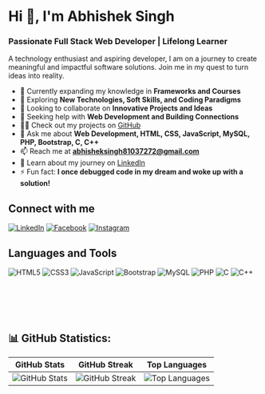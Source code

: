 # Hi 👋, I'm Abhishek Singh

### Passionate Full Stack Web Developer | Lifelong Learner

A technology enthusiast and aspiring developer, I am on a journey to create meaningful and impactful software solutions. Join me in my quest to turn ideas into reality.


- 🔭 Currently expanding my knowledge in **Frameworks and Courses**
- 🌱 Exploring **New Technologies, Soft Skills, and Coding Paradigms**
- 👯 Looking to collaborate on **Innovative Projects and Ideas**
- 🤝 Seeking help with **Web Development and Building Connections**
- 👨‍💻 Check out my projects on [GitHub](https://github.com/Abhisheksingh0303?tab=repositories)
- 💬 Ask me about **Web Development, HTML, CSS, JavaScript, MySQL, PHP, Bootstrap, C, C++**
- 📫 Reach me at **abhisheksingh81037272@gmail.com**
- 📄 Learn about my journey on [LinkedIn](https://www.linkedin.com/in/abhishek-singh-531889240/)
- ⚡ Fun fact: **I once debugged code in my dream and woke up with a solution!**

## Connect with me
[![LinkedIn](https://img.shields.io/badge/LinkedIn-Abhishek%20Singh-blue)](https://linkedin.com/in/abhishek-singh-531889240)
[![Facebook](https://img.shields.io/badge/Facebook-Abhishek-blue)](https://fb.com/ab.abhishek.1806)
[![Instagram](https://img.shields.io/badge/Instagram-shekabhi_03-orange)](https://instagram.com/shekabhi_03)

## Languages and Tools
![HTML5](https://img.shields.io/badge/HTML5-%23E34F26.svg)
![CSS3](https://img.shields.io/badge/CSS3-%231572B6.svg)
![JavaScript](https://img.shields.io/badge/JavaScript-%23F7DF1E.svg)
![Bootstrap](https://img.shields.io/badge/Bootstrap-%23563D7C.svg)
![MySQL](https://img.shields.io/badge/MySQL-%2314354C.svg)
![PHP](https://img.shields.io/badge/PHP-%23777BB4.svg)
![C](https://img.shields.io/badge/C-%2300599C.svg)
![C++](https://img.shields.io/badge/C++-%2300599C.svg)

## <br><br>

## 📊 GitHub Statistics:

| GitHub Stats | GitHub Streak | Top Languages |
| --- | --- | --- |
| ![GitHub Stats](https://github-readme-stats.vercel.app/api?username=Abhisheksingh0303&theme=radical&hide_border=false&include_all_commits=false&count_private=false) | ![GitHub Streak](https://github-readme-streak-stats.herokuapp.com/?user=Abhisheksingh0303&theme=radical&hide_border=false) | ![Top Languages](https://github-readme-stats.vercel.app/api/top-langs/?username=Abhisheksingh0303&theme=radical&hide_border=false&layout=compact) |
